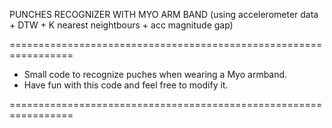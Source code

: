 PUNCHES RECOGNIZER WITH MYO ARM BAND (using accelerometer data + DTW + K nearest neightbours + acc magnitude gap)

=================================================================
+ Small code to recognize puches when wearing a Myo armband.
+ Have fun with this code and feel free to modify it.

=================================================================
